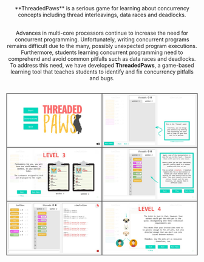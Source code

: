 <center>
**ThreadedPaws** is a serious game for learning about concurrency concepts including thread interleavings, data races and deadlocks.<br><br>

Advances in multi-core processors continue to increase the need for concurrent programming. Unfortunately, writing concurrent programs remains difficult due to the many, possibly unexpected program executions. Furthermore, students learning concurrent programming need to comprehend and avoid common pitfalls such as data races and deadlocks. To address this need, we have developed **ThreadedPaws**, a game-based learning tool that teaches students to identify and fix concurrency pitfalls and bugs.<br><br>

![](readme-media/threaded_paws_ui.jpg)
</center>